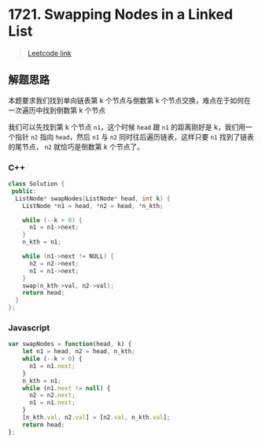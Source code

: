 # 1721. Swapping Nodes in a Linked List

> [Leetcode link](https://leetcode.com/problems/swapping-nodes-in-a-linked-list/)



## 解题思路

本题要求我们找到单向链表第 k 个节点与倒数第 k 个节点交换，难点在于如何在一次遍历中找到倒数第 k 个节点

我们可以先找到第 k 个节点 `n1`，这个时候 `head` 跟 `n1` 的距离刚好是 k，我们用一个指针 `n2` 指向 `head`，然后 `n1` 与 `n2` 同时往后遍历链表，这样只要 `n1` 找到了链表的尾节点， `n2` 就恰巧是倒数第 k 个节点了。



### C++

```cpp
class Solution {
 public:
  ListNode* swapNodes(ListNode* head, int k) {
    ListNode *n1 = head, *n2 = head, *n_kth;

    while (--k > 0) {
      n1 = n1->next;
    }
    n_kth = n1;

    while (n1->next != NULL) {
      n2 = n2->next;
      n1 = n1->next;
    }
    swap(n_kth->val, n2->val);
    return head;
  }
};
```



### Javascript

```js
var swapNodes = function(head, k) {
    let n1 = head, n2 = head, n_kth;
    while (--k > 0) {
      n1 = n1.next;
    }
    n_kth = n1;
    while (n1.next != null) {
      n2 = n2.next;
      n1 = n1.next;
    }
    [n_kth.val, n2.val] = [n2.val, n_kth.val];
    return head;
};
```

